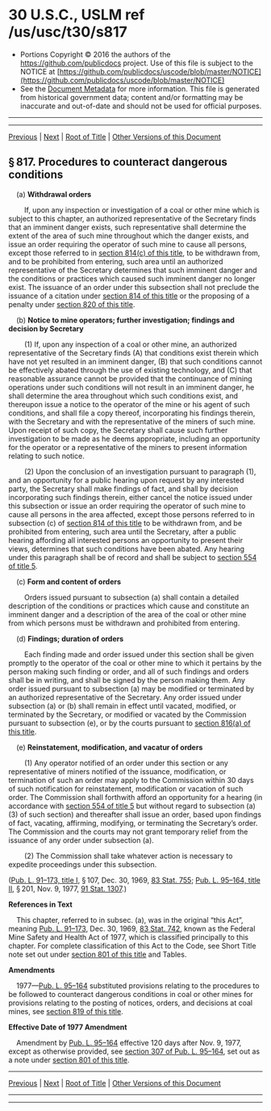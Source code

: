 ---
---

# 30 U.S.C., USLM ref /us/usc/t30/s817

* Portions Copyright © 2016 the authors of the https://github.com/publicdocs project.
  Use of this file is subject to the NOTICE at [https://github.com/publicdocs/uscode/blob/master/NOTICE](https://github.com/publicdocs/uscode/blob/master/NOTICE)
* See the [Document Metadata](././../../../../..//README.md) for more information.
  This file is generated from historical government data; content and/or formatting may be inaccurate and out-of-date and should not be used for official purposes.

----------
----------

[Previous](./../../../../..//us/usc/t30/ch22/schI/m__us_usc_t30_s816.md) | [Next](./../../../../..//us/usc/t30/ch22/schI/m__us_usc_t30_s818.md) | [Root of Title](./../../../../../) | [Other Versions of this Document](https://publicdocs.github.io/go/links?ns=uslm&ref=%2Fus%2Fusc%2Ft30%2Fs817)

## § 817. Procedures to counteract dangerous conditions

    (a) __Withdrawal orders__ 

        If, upon any inspection or investigation of a coal or other mine which is subject to this chapter, an authorized representative of the Secretary finds that an imminent danger exists, such representative shall determine the extent of the area of such mine throughout which the danger exists, and issue an order requiring the operator of such mine to cause all persons, except those referred to in [section 814(c) of this title][/us/usc/t30/s814/c], to be withdrawn from, and to be prohibited from entering, such area until an authorized representative of the Secretary determines that such imminent danger and the conditions or practices which caused such imminent danger no longer exist. The issuance of an order under this subsection shall not preclude the issuance of a citation under [section 814 of this title][/us/usc/t30/s814] or the proposing of a penalty under [section 820 of this title][/us/usc/t30/s820].

    (b) __Notice to mine operators; further investigation; findings and decision by Secretary__ 

        (1) If, upon any inspection of a coal or other mine, an authorized representative of the Secretary finds (A) that conditions exist therein which have not yet resulted in an imminent danger, (B) that such conditions cannot be effectively abated through the use of existing technology, and (C) that reasonable assurance cannot be provided that the continuance of mining operations under such conditions will not result in an imminent danger, he shall determine the area throughout which such conditions exist, and thereupon issue a notice to the operator of the mine or his agent of such conditions, and shall file a copy thereof, incorporating his findings therein, with the Secretary and with the representative of the miners of such mine. Upon receipt of such copy, the Secretary shall cause such further investigation to be made as he deems appropriate, including an opportunity for the operator or a representative of the miners to present information relating to such notice.

        (2) Upon the conclusion of an investigation pursuant to paragraph (1), and an opportunity for a public hearing upon request by any interested party, the Secretary shall make findings of fact, and shall by decision incorporating such findings therein, either cancel the notice issued under this subsection or issue an order requiring the operator of such mine to cause all persons in the area affected, except those persons referred to in subsection (c) of [section 814 of this title][/us/usc/t30/s814] to be withdrawn from, and be prohibited from entering, such area until the Secretary, after a public hearing affording all interested persons an opportunity to present their views, determines that such conditions have been abated. Any hearing under this paragraph shall be of record and shall be subject to [section 554 of title 5][/us/usc/t5/s554].

    (c) __Form and content of orders__ 

        Orders issued pursuant to subsection (a) shall contain a detailed description of the conditions or practices which cause and constitute an imminent danger and a description of the area of the coal or other mine from which persons must be withdrawn and prohibited from entering.

    (d) __Findings; duration of orders__ 

        Each finding made and order issued under this section shall be given promptly to the operator of the coal or other mine to which it pertains by the person making such finding or order, and all of such findings and orders shall be in writing, and shall be signed by the person making them. Any order issued pursuant to subsection (a) may be modified or terminated by an authorized representative of the Secretary. Any order issued under subsection (a) or (b) shall remain in effect until vacated, modified, or terminated by the Secretary, or modified or vacated by the Commission pursuant to subsection (e), or by the courts pursuant to [section 816(a) of this title][/us/usc/t30/s816/a].

    (e) __Reinstatement, modification, and vacatur of orders__ 

        (1) Any operator notified of an order under this section or any representative of miners notified of the issuance, modification, or termination of such an order may apply to the Commission within 30 days of such notification for reinstatement, modification or vacation of such order. The Commission shall forthwith afford an opportunity for a hearing (in accordance with [section 554 of title 5][/us/usc/t5/s554] but without regard to subsection (a)(3) of such section) and thereafter shall issue an order, based upon findings of fact, vacating, affirming, modifying, or terminating the Secretary’s order. The Commission and the courts may not grant temporary relief from the issuance of any order under subsection (a).

        (2) The Commission shall take whatever action is necessary to expedite proceedings under this subsection.

([Pub. L. 91–173, title I][/us/pl/91/173/tI], § 107, Dec. 30, 1969, [83 Stat. 755][/us/stat/83/755]; [Pub. L. 95–164, title II][/us/pl/95/164/tII], § 201, Nov. 9, 1977, [91 Stat. 1307][/us/stat/91/1307].)

 __References in Text__ 

    This chapter, referred to in subsec. (a), was in the original “this Act”, meaning [Pub. L. 91–173][/us/pl/91/173], Dec. 30, 1969, [83 Stat. 742][/us/stat/83/742], known as the Federal Mine Safety and Health Act of 1977, which is classified principally to this chapter. For complete classification of this Act to the Code, see Short Title note set out under [section 801 of this title][/us/usc/t30/s801] and Tables.

 __Amendments__ 

    1977—[Pub. L. 95–164][/us/pl/95/164] substituted provisions relating to the procedures to be followed to counteract dangerous conditions in coal or other mines for provisions relating to the posting of notices, orders, and decisions at coal mines, see [section 819 of this title][/us/usc/t30/s819].

 __Effective Date of 1977 Amendment__ 

    Amendment by [Pub. L. 95–164][/us/pl/95/164] effective 120 days after Nov. 9, 1977, except as otherwise provided, see [section 307 of Pub. L. 95–164][/us/pl/95/164/s307], set out as a note under [section 801 of this title][/us/usc/t30/s801].

----------

[Previous](./../../../../..//us/usc/t30/ch22/schI/m__us_usc_t30_s816.md) | [Next](./../../../../..//us/usc/t30/ch22/schI/m__us_usc_t30_s818.md) | [Root of Title](./../../../../../) | [Other Versions of this Document](https://publicdocs.github.io/go/links?ns=uslm&ref=%2Fus%2Fusc%2Ft30%2Fs817)

----------
----------

[/us/usc/t30/s814/c]: https://publicdocs.github.io/go/links?ns=uslm&ref=%2Fus%2Fusc%2Ft30%2Fs814%2Fc
[/us/usc/t30/s814]: https://publicdocs.github.io/go/links?ns=uslm&ref=%2Fus%2Fusc%2Ft30%2Fs814
[/us/usc/t30/s820]: https://publicdocs.github.io/go/links?ns=uslm&ref=%2Fus%2Fusc%2Ft30%2Fs820
[/us/usc/t30/s814]: https://publicdocs.github.io/go/links?ns=uslm&ref=%2Fus%2Fusc%2Ft30%2Fs814
[/us/usc/t5/s554]: https://publicdocs.github.io/go/links?ns=uslm&ref=%2Fus%2Fusc%2Ft5%2Fs554
[/us/usc/t30/s816/a]: https://publicdocs.github.io/go/links?ns=uslm&ref=%2Fus%2Fusc%2Ft30%2Fs816%2Fa
[/us/usc/t5/s554]: https://publicdocs.github.io/go/links?ns=uslm&ref=%2Fus%2Fusc%2Ft5%2Fs554
[/us/pl/91/173/tI]: https://publicdocs.github.io/go/links?ns=uslm&ref=%2Fus%2Fpl%2F91%2F173%2FtI
[/us/stat/83/755]: https://publicdocs.github.io/go/links?ns=uslm&ref=%2Fus%2Fstat%2F83%2F755
[/us/pl/95/164/tII]: https://publicdocs.github.io/go/links?ns=uslm&ref=%2Fus%2Fpl%2F95%2F164%2FtII
[/us/stat/91/1307]: https://publicdocs.github.io/go/links?ns=uslm&ref=%2Fus%2Fstat%2F91%2F1307
[/us/pl/91/173]: https://publicdocs.github.io/go/links?ns=uslm&ref=%2Fus%2Fpl%2F91%2F173
[/us/stat/83/742]: https://publicdocs.github.io/go/links?ns=uslm&ref=%2Fus%2Fstat%2F83%2F742
[/us/usc/t30/s801]: https://publicdocs.github.io/go/links?ns=uslm&ref=%2Fus%2Fusc%2Ft30%2Fs801
[/us/pl/95/164]: https://publicdocs.github.io/go/links?ns=uslm&ref=%2Fus%2Fpl%2F95%2F164
[/us/usc/t30/s819]: https://publicdocs.github.io/go/links?ns=uslm&ref=%2Fus%2Fusc%2Ft30%2Fs819
[/us/pl/95/164]: https://publicdocs.github.io/go/links?ns=uslm&ref=%2Fus%2Fpl%2F95%2F164
[/us/pl/95/164/s307]: https://publicdocs.github.io/go/links?ns=uslm&ref=%2Fus%2Fpl%2F95%2F164%2Fs307
[/us/usc/t30/s801]: https://publicdocs.github.io/go/links?ns=uslm&ref=%2Fus%2Fusc%2Ft30%2Fs801


